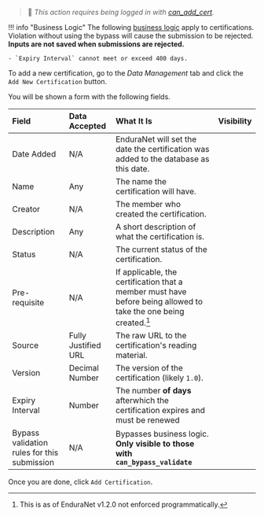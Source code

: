 > 🔑 *This action requires being logged in with [can_add_cert](../guides/permissions.md#basic-permissions).*

!!! info "Business Logic"
    The following [business logic](../guides/business-logic.md) apply to certifications. Violation without using the bypass will cause the submission to be rejected. **Inputs are not saved when submissions are rejected.**
    
    - `Expiry Interval` cannot meet or exceed 400 days.

To add a new certification, go to the *Data Management* tab and click the `Add New Certification` button.

You will be shown a form with the following fields.

| Field | Data Accepted | What It Is | Visibility |
| :--------- | :----------- | :----------- | :----------- |
| Date Added | N/A | EnduraNet will set the date the certification was added to the database as this date.  |
| Name | Any | The name the certification will have. |
| Creator | N/A | The member who created the certification. |
| Description | Any | A short description of what the certification is. |
| Status | N/A | The current status of the certification. |
| Pre-requisite | N/A | If applicable, the certification that a member must have before being allowed to take the one being created.[^1] |
| Source | Fully Justified URL | The raw URL to the certification's reading material. |
| Version | Decimal Number | The version of the certification (likely `1.0`). |
| Expiry Interval | Number | The number **of days** afterwhich the certification expires and must be renewed |
| Bypass validation rules for this submission | N/A | Bypasses business logic. **Only visible to those with `can_bypass_validate`** |

Once you are done, click `Add Certification`. 

[^1]: This is as of EnduraNet v1.2.0 not enforced programmatically.